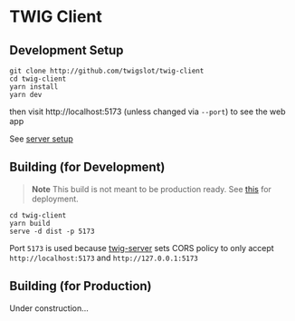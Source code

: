# TWIG Client

## Development Setup
```shell
git clone http://github.com/twigslot/twig-client
cd twig-client
yarn install
yarn dev
```
then visit http://localhost:5173 (unless changed via `--port`) to see the web app

See [server setup](http://github.com/twigslot/twig-server)

## Building (for Development)
> **Note** This build is not meant to be production ready. See [this](#building-for-production) for deployment.

```shell
cd twig-client
yarn build
serve -d dist -p 5173
```
Port `5173` is used because [twig-server](http://github.com/twigslot/twig-server) sets CORS policy to only accept `http://localhost:5173` and `http://127.0.0.1:5173`

## Building (for Production)
Under construction...